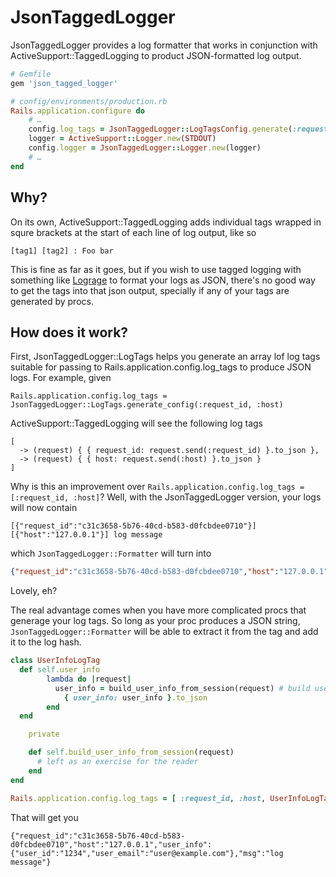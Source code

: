 # JsonTaggedLogger

JsonTaggedLogger provides a log formatter that works in conjunction with ActiveSupport::TaggedLogging to product JSON-formatted log output.


```ruby
# Gemfile
gem 'json_tagged_logger'

# config/environments/production.rb
Rails.application.configure do
	# …
	config.log_tags = JsonTaggedLogger::LogTagsConfig.generate(:request_id, :host, ->(request) { { example: "proc" }.to_json })
	logger = ActiveSupport::Logger.new(STDOUT)
	config.logger = JsonTaggedLogger::Logger.new(logger)
	# …
end

```


## Why?

On its own, ActiveSupport::TaggedLogging adds individual tags wrapped in squre brackets at the start of each line of log output, like so

```
[tag1] [tag2] : Foo bar
```

This is fine as far as it goes, but if you wish to use tagged logging with something like [Lograge](https://github.com/roidrage/lograge) to format your logs as JSON, there's no good way to get the tags into that json output, specially if any of your tags are generated by procs.

## How does it work?

First, JsonTaggedLogger::LogTags helps you generate an array lof log tags suitable for passing to Rails.application.config.log_tags to produce JSON logs. For example, given

```
Rails.application.config.log_tags = JsonTaggedLogger::LogTags.generate_config(:request_id, :host)
```

ActiveSupport::TaggedLogging will see the following log tags

```
[
  -> (request) { { request_id: request.send(:request_id) }.to_json },
  -> (request) { { host: request.send(:host) }.to_json }
]
```

Why is this an improvement over `Rails.application.config.log_tags = [:request_id, :host]`? Well, with the JsonTaggedLogger version, your logs will now contain

```
[{"request_id":"c31c3658-5b76-40cd-b583-d0fcbdee0710"}] [{"host":"127.0.0.1"}] log message
```

which `JsonTaggedLogger::Formatter` will turn into

```json
{"request_id":"c31c3658-5b76-40cd-b583-d0fcbdee0710","host":"127.0.0.1","msg":"log message"}
```

Lovely, eh?

The real advantage comes when you have more complicated procs that generage your log tags. So long as your proc produces a JSON string, `JsonTaggedLogger::Formatter` will be able to extract it from the tag and add it to the log hash.

```ruby
class UserInfoLogTag
  def self.user_info
		lambda do |request|
		  user_info = build_user_info_from_session(request) # build user info from request by inspecting session, etc
			{ user_info: user_info }.to_json
		end
  end

	private

	def self.build_user_info_from_session(request)
	  # left as an exercise for the reader
	end
end

Rails.application.config.log_tags = [ :request_id, :host, UserInfoLogTag.user_info ]
```

That will get you

```
{"request_id":"c31c3658-5b76-40cd-b583-d0fcbdee0710","host":"127.0.0.1","user_info":{"user_id":"1234","user_email":"user@example.com"},"msg":"log message"}
```

